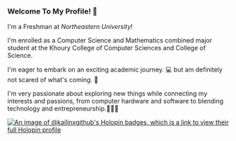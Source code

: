### Welcome To My Profile! 👋
I'm a Freshman at _Northeastern University_!

I'm enrolled as a Computer Science and Mathematics combined major student at the Khoury College of Computer Sciences and College of Science.

I'm eager to embark on an exciting academic journey. 💻
but am definitely not scared of what's coming. 🚀

I'm very passionate about exploring new things while connecting my interests and passions, from computer hardware and software to blending technology and entrepreneurship.🌟👨‍💼

[![An image of @kailinxgithub's Holopin badges, which is a link to view their full Holopin profile](https://holopin.me/kailinxgithub)](https://holopin.io/@kailinxgithub)
